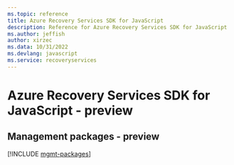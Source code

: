 ```yaml
---
ms.topic: reference
title: Azure Recovery Services SDK for JavaScript
description: Reference for Azure Recovery Services SDK for JavaScript
ms.author: jeffish
author: xirzec
ms.data: 10/31/2022
ms.devlang: javascript
ms.service: recoveryservices
---
```

# Azure Recovery Services SDK for JavaScript - preview

## Management packages - preview
[!INCLUDE [mgmt-packages](recovery-services-mgmt-index.md)]